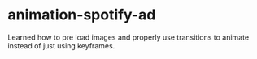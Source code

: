 # animation-spotify-ad
Learned how to pre load images and properly use transitions to animate instead of just using keyframes. 
